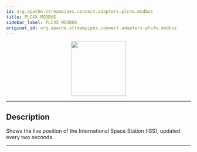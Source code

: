 ```yaml
---
id: org.apache.streampipes.connect.adapters.plc4x.modbus
title: PLC4X MODBUS
sidebar_label: PLC4X MODBUS
original_id: org.apache.streampipes.connect.adapters.plc4x.modbus
---
```


<!--
  ~ Licensed to the Apache Software Foundation (ASF) under one or more
  ~ contributor license agreements.  See the NOTICE file distributed with
  ~ this work for additional information regarding copyright ownership.
  ~ The ASF licenses this file to You under the Apache License, Version 2.0
  ~ (the "License"); you may not use this file except in compliance with
  ~ the License.  You may obtain a copy of the License at
  ~
  ~    http://www.apache.org/licenses/LICENSE-2.0
  ~
  ~ Unless required by applicable law or agreed to in writing, software
  ~ distributed under the License is distributed on an "AS IS" BASIS,
  ~ WITHOUT WARRANTIES OR CONDITIONS OF ANY KIND, either express or implied.
  ~ See the License for the specific language governing permissions and
  ~ limitations under the License.
  ~
  -->



<p align="center"> 
    <img src="/docs/img/pipeline-elements/org.apache.streampipes.connect.adapters.plc4x.modbus/icon.png" width="150px;" class="pe-image-documentation"/>
</p>

***

## Description

Shows the live position of the International Space Station (ISS), updated every two seconds.


***

